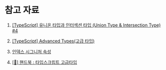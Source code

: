 

# 참고 자료

1. [[TypeScript] 유니온 타입과 인터섹션 타입 (Union Type & Intersection Type) #4](https://velog.io/@soulee__/TypeScript-Union-Type)

2. [[TypeScript] Advanced Types(고급 타입)](https://velog.io/@zeros0623/TypeScript-%EA%B3%A0%EA%B8%89-%ED%83%80%EC%9E%85)

3. [인덱스 시그니처 속성](https://yamoo9.gitbook.io/typescript/interface/index-signature)

4. [[📖] 핸드북 : 타입스크립트 고급타입](https://typescript-kr.github.io/pages/advanced-types.html)